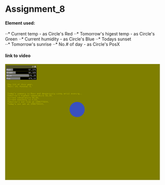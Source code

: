# Assignment_8

#### Element used:
⋅⋅* Current temp  - as Circle's Red
⋅⋅* Tomorrow's higest temp  - as Circle's Green 
⋅⋅* Current humidity  - as Circle's Blue 
⋅⋅* Todays sunset  
⋅⋅* Tomorrow's sunrise
⋅⋅* No.# of day  - as Circle's PosX

#### link to video
[![img](img/pa.jpg)](https://www.youtube.com/watch?v=SwCh0farw4U&feature=youtu.be)


